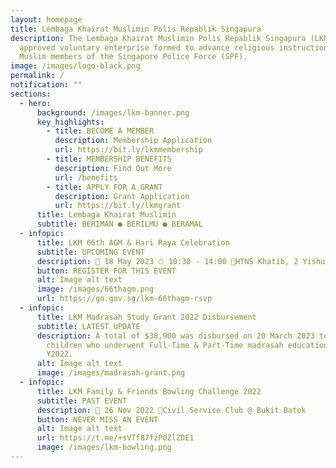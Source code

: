 ```yaml
---
layout: homepage
title: Lembaga Khairat Muslimin Polis Repablik Singapura
description: The Lembaga Khairat Muslimin Polis Repablik Singapura (LKM) is an
  approved voluntary enterprise formed to advance religious instruction among
  Muslim members of the Singapore Police Force (SPF).
image: /images/logo-black.png
permalink: /
notification: ""
sections:
  - hero:
      background: /images/lkm-banner.png
      key_highlights:
        - title: BECOME A MEMBER
          description: Membership Application
          url: https://bit.ly/lkmmembership
        - title: MEMBERSHIP BENEFITS
          description: Find Out More
          url: /benefits
        - title: APPLY FOR A GRANT
          description: Grant Application
          url: https://bit.ly/lkmgrant
      title: Lembaga Khairat Muslimin
      subtitle: BERIMAN ● BERILMU ● BERAMAL
  - infopic:
      title: LKM 66th AGM & Hari Raya Celebration
      subtitle: UPCOMING EVENT
      description: 📅 18 May 2023 ⏱ 10:30 - 14:00 📍HTNS Khatib, 2 Yishun Walk S767944
      button: REGISTER FOR THIS EVENT
      alt: Image alt text
      image: /images/66thagm.png
      url: https://go.gov.sg/lkm-66thagm-rsvp
  - infopic:
      title: LKM Madrasah Study Grant 2022 Disbursement
      subtitle: LATEST UPDATE
      description: A total of $38,900 was disbursed on 20 March 2023 to 254 members’
        children who underwent Full-Time & Part-Time madrasah education in
        Y2022.
      alt: Image alt text
      image: /images/madrasah-grant.png
  - infopic:
      title: LKM Family & Friends Bowling Challenge 2022
      subtitle: PAST EVENT
      description: 📅 26 Nov 2022 📍Civil Service Club @ Bukit Batok
      button: NEVER MISS AN EVENT
      alt: Image alt text
      url: https://t.me/+sVTf87fzP0ZlZDE1
      image: /images/lkm-bowling.png
---
```


